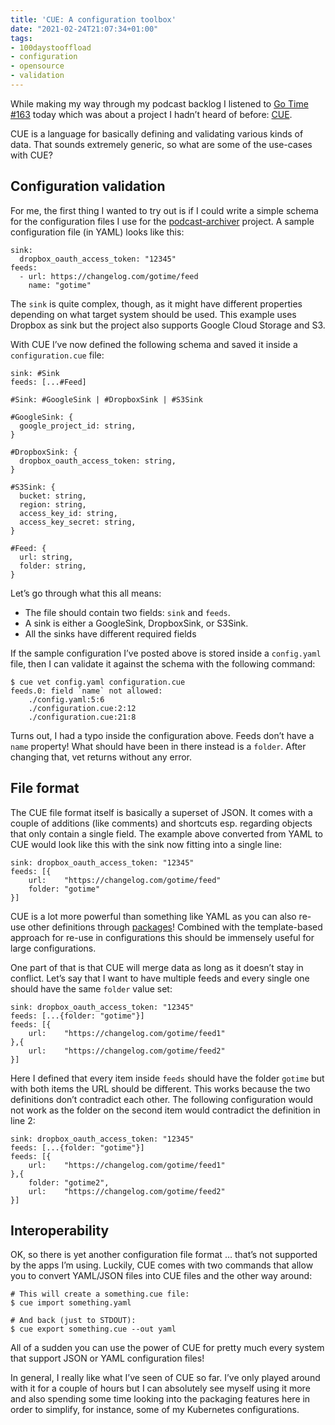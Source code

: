```yaml
---
title: 'CUE: A configuration toolbox'
date: "2021-02-24T21:07:34+01:00"
tags:
- 100daystooffload
- configuration
- opensource
- validation
---
```


While making my way through my podcast backlog I listened to [Go Time #163](https://changelog.com/gotime/163) today which was about a project I hadn’t heard of before: [CUE](https://cuelang.org/).

CUE is a language for basically defining and validating various kinds of data. That sounds extremely generic, so what are some of the use-cases with CUE?

## Configuration validation

For me, the first thing I wanted to try out is if I could write a simple schema for the configuration files I use for the [podcast-archiver](https://github.com/zerok/podcast-archiver) project. A sample configuration file (in YAML) looks like this:

	sink:
	  dropbox_oauth_access_token: "12345"
	feeds:
	  - url: https://changelog.com/gotime/feed
	    name: "gotime"

The `sink` is quite complex, though, as it might have different properties depending on what target system should be used. This example uses Dropbox as sink but the project also supports Google Cloud Storage and S3.

With CUE I’ve now defined the following schema and saved it inside a `configuration.cue` file:

	sink: #Sink
	feeds: [...#Feed]
	
	#Sink: #GoogleSink | #DropboxSink | #S3Sink
	
	#GoogleSink: {
	  google_project_id: string,
	}
	
	#DropboxSink: {
	  dropbox_oauth_access_token: string,
	}
	
	#S3Sink: {
	  bucket: string,
	  region: string,
	  access_key_id: string,
	  access_key_secret: string,
	}
	
	#Feed: {
	  url: string,
	  folder: string,
	}

Let’s go through what this all means:
- The file should contain two fields: `sink` and `feeds`.
- A sink is either a GoogleSink, DropboxSink, or S3Sink.
- All the sinks have different required fields

If the sample configuration I’ve posted above is stored inside a `config.yaml` file, then I can validate it against the schema with the following command:

	$ cue vet config.yaml configuration.cue
	feeds.0: field `name` not allowed:
	    ./config.yaml:5:6
	    ./configuration.cue:2:12
	    ./configuration.cue:21:8

Turns out, I had a typo inside the configuration above. Feeds don’t have a `name` property! What should have been in there instead is a `folder`. After changing that, vet returns without any error.

## File format

The CUE file format itself is basically a superset of JSON. It comes with a couple of additions (like comments) and shortcuts esp. regarding objects that only contain a single field. The example above converted from YAML to CUE would look like this with the sink now fitting into a single line:

	sink: dropbox_oauth_access_token: "12345"
	feeds: [{
		url:    "https://changelog.com/gotime/feed"
		folder: "gotime"
	}]

CUE is a lot more powerful than something like YAML as you can also re-use other definitions through [packages](https://cuelang.org/docs/tutorials/tour/packages/imports/)! Combined with the template-based approach for re-use in configurations this should be immensely useful for large configurations.

One part of that is that CUE will merge data as long as it doesn’t stay in conflict. Let’s say that I want to have multiple feeds and every single one should have the same `folder` value set:

	sink: dropbox_oauth_access_token: "12345"
	feeds: [...{folder: "gotime"}]
	feeds: [{
		url:    "https://changelog.com/gotime/feed1"
	},{
		url:    "https://changelog.com/gotime/feed2"
	}]

Here I defined that every item inside `feeds` should have the folder `gotime` but with both items the URL should be different. This works because the two definitions don’t contradict each other.  The following configuration would not work as the folder on the second item would contradict the definition in line 2:

	sink: dropbox_oauth_access_token: "12345"
	feeds: [...{folder: "gotime"}]
	feeds: [{
		url:    "https://changelog.com/gotime/feed1"
	},{
	    folder: "gotime2",
		url:    "https://changelog.com/gotime/feed2"
	}]

## Interoperability

OK, so there is yet another configuration file format … that’s not supported by the apps I’m using. Luckily,  CUE comes with two commands that allow you to convert YAML/JSON files into CUE files and the other way around:

	# This will create a something.cue file:
	$ cue import something.yaml
	
	# And back (just to STDOUT):
	$ cue export something.cue --out yaml

All of a sudden you can use the power of CUE for pretty much every system that support JSON or YAML configuration files! 

In general, I really like what I’ve seen of CUE so far. I’ve only played around with it for a couple of hours but I can absolutely see myself using it more and also spending some time looking into the packaging features here in order to simplify, for instance, some of my Kubernetes configurations.
